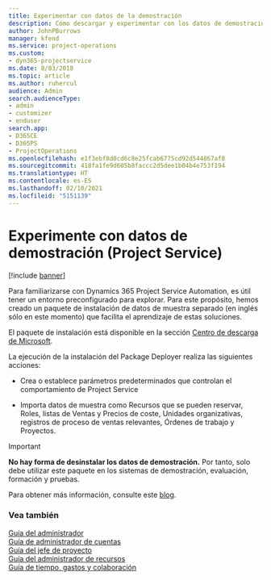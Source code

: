 ```yaml
---
title: Experimentar con datos de la demostración
description: Cómo descargar y experimentar con los datos de demostración para Project Service Automation.
author: JohnPBurrows
manager: kfend
ms.service: project-operations
ms.custom:
- dyn365-projectservice
ms.date: 8/03/2018
ms.topic: article
ms.author: ruhercul
audience: Admin
search.audienceType:
- admin
- customizer
- enduser
search.app:
- D365CE
- D365PS
- ProjectOperations
ms.openlocfilehash: e1f3ebf8d0cd6c8e25fcab6775cd92d544867af8
ms.sourcegitcommit: 418fa1fe9d605b8faccc2d5dee1b04b4e753f194
ms.translationtype: HT
ms.contentlocale: es-ES
ms.lasthandoff: 02/10/2021
ms.locfileid: "5151139"
---
```

# <a name="experiment-with-demo-data-project-service"></a>Experimente con datos de demostración (Project Service)

[!include [banner](../includes/psa-now-project-operations.md)]

Para familiarizarse con Dynamics 365 Project Service Automation, es útil tener un entorno preconfigurado para explorar. Para este propósito, hemos creado un paquete de instalación de datos de muestra separado (en inglés sólo en este momento) que facilita el aprendizaje de estas soluciones. 

El paquete de instalación está disponible en la sección [Centro de descarga de Microsoft](https://go.microsoft.com/fwlink/?linkid=859966).  

La ejecución de la instalación del Package Deployer realiza las siguientes acciones: 
  
-   Crea o establece parámetros predeterminados que controlan el comportamiento de Project Service  
  
-   Importa datos de muestra como Recursos que se pueden reservar, Roles, listas de Ventas y Precios de coste, Unidades organizativas, registros de proceso de ventas relevantes, Órdenes de trabajo y Proyectos.    
  
> [!IMPORTANT]
> **No hay forma de desinstalar los datos de demostración.** Por tanto, solo debe utilizar este paquete en los sistemas de demostración, evaluación, formación y pruebas.

Para obtener más información, consulte este [blog](https://blogs.msdn.microsoft.com/crm/2017/10/24/microsoft-dynamics-365-for-field-service-and-project-service-automation-sample-data).





  
### <a name="see-also"></a>Vea también  
 [Guía del administrador](../psa/admin-guide.md)   
 [Guía de administrador de cuentas](../psa/account-manager-guide.md)   
 [Guía del jefe de proyecto](../psa/project-manager-guide.md)   
 [Guía del administrador de recursos](../psa/resource-manager-guide.md)   
 [Guía de tiempo, gastos y colaboración](../psa/time-expense-collaboration-guide.md)
